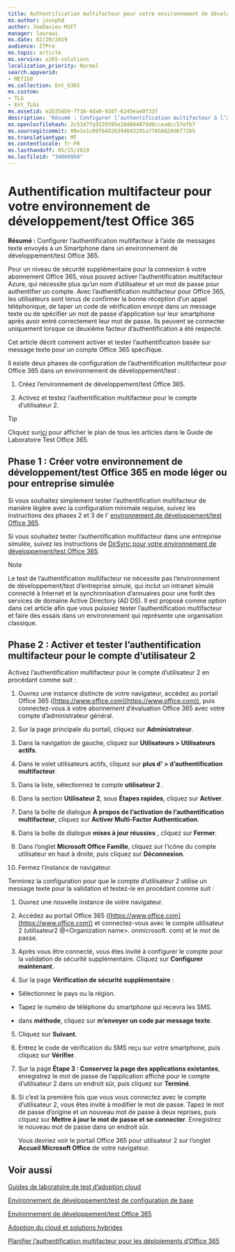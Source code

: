 ```yaml
---
title: Authentification multifacteur pour votre environnement de développement/test Office 365
ms.author: josephd
author: JoeDavies-MSFT
manager: laurawi
ms.date: 02/20/2019
audience: ITPro
ms.topic: article
ms.service: o365-solutions
localization_priority: Normal
search.appverid:
- MET150
ms.collection: Ent_O365
ms.custom:
- TLG
- Ent_TLGs
ms.assetid: e2b354b9-7f18-4da0-9107-6245eae0f33f
description: 'Résumé : Configurer l’authentification multifacteur à l’aide de messages texte envoyés à un Smartphone dans un environnement de développement/test Office 365.'
ms.openlocfilehash: 2c53d7fa9239395e28d68487dd0ccea8cc57efb7
ms.sourcegitcommit: 08e1e1c09f64926394043291a77856620d6f72b5
ms.translationtype: MT
ms.contentlocale: fr-FR
ms.lasthandoff: 05/15/2019
ms.locfileid: "34069950"
---
```

# <a name="multi-factor-authentication-for-your-office-365-devtest-environment"></a>Authentification multifacteur pour votre environnement de développement/test Office 365

 **Résumé :** Configurer l’authentification multifacteur à l’aide de messages texte envoyés à un Smartphone dans un environnement de développement/test Office 365.
  
Pour un niveau de sécurité supplémentaire pour la connexion à votre abonnement Office 365, vous pouvez activer l’authentification multifacteur Azure, qui nécessite plus qu’un nom d’utilisateur et un mot de passe pour authentifier un compte. Avec l’authentification multifacteur pour Office 365, les utilisateurs sont tenus de confirmer la bonne réception d’un appel téléphonique, de taper un code de vérification envoyé dans un message texte ou de spécifier un mot de passe d’application sur leur smartphone après avoir entré correctement leur mot de passe. Ils peuvent se connecter uniquement lorsque ce deuxième facteur d’authentification a été respecté. 
  
Cet article décrit comment activer et tester l’authentification basée sur message texte pour un compte Office 365 spécifique.
  
Il existe deux phases de configuration de l’authentification multifacteur pour Office 365 dans un environnement de développement/test :
  
1. Créez l’environnement de développement/test Office 365.
    
2. Activez et testez l’authentification multifacteur pour le compte d’utilisateur 2.
    
> [!TIP]
> Cliquez sur[ici](http://aka.ms/catlgstack) pour afficher le plan de tous les articles dans le Guide de Laboratoire Test Office 365.
  
## <a name="phase-1-build-out-your-lightweight-or-simulated-enterprise-office-365-devtest-environment"></a>Phase 1 : Créer votre environnement de développement/test Office 365 en mode léger ou pour entreprise simulée

Si vous souhaitez simplement tester l’authentification multifacteur de manière légère avec la configuration minimale requise, suivez les instructions des phases 2 et 3 de l' [environnement de développement/test Office 365](office-365-dev-test-environment.md).
  
Si vous souhaitez tester l’authentification multifacteur dans une entreprise simulée, suivez les instructions de [DirSync pour votre environnement de développement/test Office 365](dirsync-for-your-office-365-dev-test-environment.md).
  
> [!NOTE]
> Le test de l’authentification multifacteur ne nécessite pas l’environnement de développement/test d’entreprise simulé, qui inclut un intranet simulé connecté à Internet et la synchronisation d’annuaires pour une forêt des services de domaine Active Directory (AD DS). Il est proposé comme option dans cet article afin que vous puissiez tester l’authentification multifacteur et faire des essais dans un environnement qui représente une organisation classique. 
  
## <a name="phase-2-enable-and-test-multi-factor-authentication-for-the-user-2-account"></a>Phase 2 : Activer et tester l’authentification multifacteur pour le compte d’utilisateur 2

Activez l’authentification multifacteur pour le compte d’utilisateur 2 en procédant comme suit :
  
1. Ouvrez une instance distincte de votre navigateur, accédez au portail Office 365 ([https://www.office.com](https://www.office.com)), puis connectez-vous à votre abonnement d’évaluation Office 365 avec votre compte d’administrateur général.
    
2. Sur la page principale du portail, cliquez sur **Administrateur**.
    
3. Dans la navigation de gauche, cliquez sur **Utilisateurs > Utilisateurs actifs**.
    
4. Dans le volet utilisateurs actifs, cliquez sur **plus d' > d’authentification multifacteur**.
    
5. Dans la liste, sélectionnez le compte **utilisateur 2** .
    
6. Dans la section **Utilisateur 2**, sous **Étapes rapides**, cliquez sur **Activer**.
    
7. Dans la boîte de dialogue **À propos de l’activation de l’authentification multifacteur**, cliquez sur **Activer Multi-Factor Authentication**.
    
8. Dans la boîte de dialogue **mises à jour réussies** , cliquez sur **Fermer**.
    
9. Dans l’onglet **Microsoft Office Famille**, cliquez sur l’icône du compte utilisateur en haut à droite, puis cliquez sur **Déconnexion**.
    
10. Fermez l’instance de navigateur.
    
Terminez la configuration pour que le compte d’utilisateur 2 utilise un message texte pour la validation et testez-le en procédant comme suit :
  
1. Ouvrez une nouvelle instance de votre navigateur.
    
2. Accédez au portail Office 365 ([https://www.office.com](https://www.office.com)) et connectez-vous avec le compte utilisateur 2 (utilisateur2 @\<Organization name>. onmicrosoft. com) et le mot de passe.
    
3. Après vous être connecté, vous êtes invité à configurer le compte pour la validation de sécurité supplémentaire. Cliquez sur **Configurer maintenant**.
    
4. Sur la page **Vérification de sécurité supplémentaire** : 
    
  - Sélectionnez le pays ou la région.
    
  - Tapez le numéro de téléphone du smartphone qui recevra les SMS.
    
  - dans **méthode**, cliquez sur **m’envoyer un code par message texte**.
    
5. Cliquez sur **Suivant**.
    
6. Entrez le code de vérification du SMS reçu sur votre smartphone, puis cliquez sur **Vérifier**.
    
7. Sur la page **Étape 3 : Conservez la page des applications existantes**, enregistrez le mot de passe de l’application affiché pour le compte d’utilisateur 2 dans un endroit sûr, puis cliquez sur **Terminé**.
    
8. Si c’est la première fois que vous vous connectez avec le compte d’utilisateur 2, vous êtes invité à modifier le mot de passe. Tapez le mot de passe d’origine et un nouveau mot de passe à deux reprises, puis cliquez sur **Mettre à jour le mot de passe et se connecter**. Enregistrez le nouveau mot de passe dans un endroit sûr.
    
    Vous devriez voir le portail Office 365 pour utilisateur 2 sur l’onglet **Accueil Microsoft Office** de votre navigateur.
    
## <a name="see-also"></a>Voir aussi

[Guides de laboratoire de test d’adoption cloud](cloud-adoption-test-lab-guides-tlgs.md)
  
[Environnement de développement/test de configuration de base](base-configuration-dev-test-environment.md)
  
[Environnement de développement/test Office 365](office-365-dev-test-environment.md)
  
[Adoption du cloud et solutions hybrides](cloud-adoption-and-hybrid-solutions.md)

[Planifier l’authentification multifacteur pour les déploiements d’Office 365](https://support.office.com/article/Plan-for-multi-factor-authentication-for-Office-365-Deployments-043807b2-21db-4d5c-b430-c8a6dee0e6ba)

